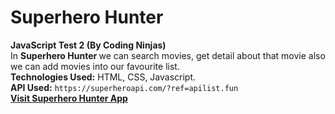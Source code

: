 ﻿# Superhero Hunter
<b>JavaScript Test 2 (By Coding Ninjas)</b><br>
In <b>Superhero Hunter </b> we can search movies, get detail about that movie also we can add movies into our favourite list.<br>
**Technologies Used:** HTML, CSS, Javascript.<br>
**API Used:**  `https://superheroapi.com/?ref=apilist.fun` <br>
[**Visit Superhero Hunter App**](https://sonu-kumar-web.github.io/Superhero-Hunter/)<br><br>
